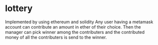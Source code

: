 # lottery
Implemented by using ethereum and solidity
Any user having a metamask account can contribute an amount in ether of their choice.
Then the manager can pick winner among the contributers and the contributed money of all the contributers is send to the winner.
